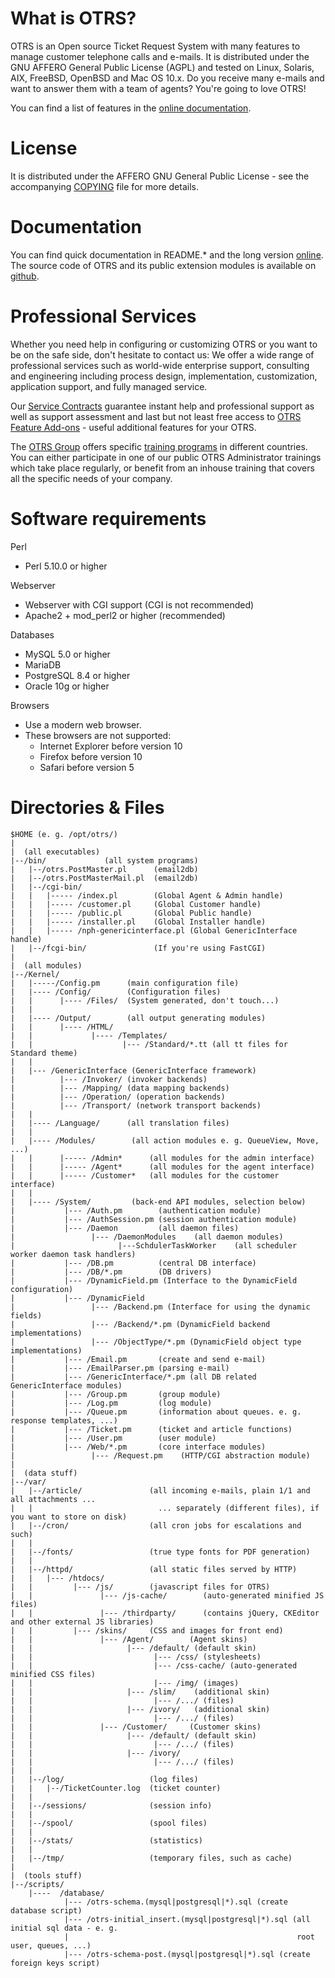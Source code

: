 What is OTRS?
=============
OTRS is an Open source Ticket Request System with many features to manage
customer telephone calls and e-mails. It is distributed under the GNU
AFFERO General Public License (AGPL) and tested on Linux, Solaris, AIX,
FreeBSD, OpenBSD and Mac OS 10.x. Do you receive many e-mails and
want to answer them with a team of agents? You're going to love OTRS!

You can find a list of features in the
[online documentation](http://otrs.github.io/doc/manual/admin/6.0/en/html/otrs.html#features-of-otrs).


License
=======
It is distributed under the AFFERO GNU General Public License - see the
accompanying [COPYING](COPYING) file for more details.


Documentation
=============
You can find quick documentation in README.* and the long version
[online](http://otrs.github.io/doc/). The source code of OTRS and its public extension
modules is available on [github](http://otrs.github.io).


Professional Services
=====================

Whether you need help in configuring or customizing OTRS or you want to be on the safe side,
don't hesitate to contact us: We offer a wide range of professional services such as
world-wide enterprise support, consulting and engineering including process design,
implementation, customization, application support, and fully managed service.

Our [Service Contracts](http://www.otrs.com/en/solutions/service-contracts/) guarantee instant help
and professional support as well as support assessment and last but not least free access to
[OTRS Feature Add-ons](http://www.otrs.com/en/solutions/subscriptions/otrsfeatureadd-ons/) -
useful additional features for your OTRS.

The [OTRS Group](http://www.otrs.com/) offers specific
[training programs](http://www.otrs.com/en/solutions/training/) in different countries.
You can either participate in one of our public OTRS Administrator trainings which take place regularly,
or benefit from an inhouse training that covers all the specific needs of your company.


Software requirements
=====================
Perl
- Perl 5.10.0 or higher

Webserver
- Webserver with CGI support (CGI is not recommended)
- Apache2 + mod_perl2 or higher (recommended)

Databases
- MySQL 5.0 or higher
- MariaDB
- PostgreSQL 8.4 or higher
- Oracle 10g or higher

Browsers
- Use a modern web browser.
- These browsers are not supported:
  - Internet Explorer before version 10
  - Firefox before version 10
  - Safari before version 5


Directories & Files
===================
    $HOME (e. g. /opt/otrs/)
    |
    |  (all executables)
    |--/bin/             (all system programs)
    |   |--/otrs.PostMaster.pl      (email2db)
    |   |--/otrs.PostMasterMail.pl  (email2db)
    |   |--/cgi-bin/
    |   |   |----- /index.pl        (Global Agent & Admin handle)
    |   |   |----- /customer.pl     (Global Customer handle)
    |   |   |----- /public.pl       (Global Public handle)
    |   |   |----- /installer.pl    (Global Installer handle)
    |   |   |----- /nph-genericinterface.pl (Global GenericInterface handle)
    |   |--/fcgi-bin/               (If you're using FastCGI)
    |
    |  (all modules)
    |--/Kernel/
    |   |-----/Config.pm      (main configuration file)
    |   |---- /Config/        (Configuration files)
    |   |      |---- /Files/  (System generated, don't touch...)
    |   |
    |   |---- /Output/        (all output generating modules)
    |   |      |---- /HTML/
    |   |             |---- /Templates/
    |   |                    |--- /Standard/*.tt (all tt files for Standard theme)
    |   |
    |   |--- /GenericInterface (GenericInterface framework)
    |          |--- /Invoker/ (invoker backends)
    |          |--- /Mapping/ (data mapping backends)
    |          |--- /Operation/ (operation backends)
    |          |--- /Transport/ (network transport backends)
    |   |
    |   |---- /Language/      (all translation files)
    |   |
    |   |---- /Modules/        (all action modules e. g. QueueView, Move, ...)
    |   |      |----- /Admin*      (all modules for the admin interface)
    |   |      |----- /Agent*      (all modules for the agent interface)
    |   |      |----- /Customer*   (all modules for the customer interface)
    |   |
    |   |---- /System/         (back-end API modules, selection below)
    |           |--- /Auth.pm        (authentication module)
    |           |--- /AuthSession.pm (session authentication module)
    |           |--- /Daemon         (all daemon files)
    |                 |--- /DaemonModules    (all daemon modules)
    |                       |---SchdulerTaskWorker    (all scheduler worker daemon task handlers)
    |           |--- /DB.pm          (central DB interface)
    |           |--- /DB/*.pm        (DB drivers)
    |           |--- /DynamicField.pm (Interface to the DynamicField configuration)
    |           |--- /DynamicField
    |                 |--- /Backend.pm (Interface for using the dynamic fields)
    |                 |--- /Backend/*.pm (DynamicField backend implementations)
    |                 |--- /ObjectType/*.pm (DynamicField object type implementations)
    |           |--- /Email.pm       (create and send e-mail)
    |           |--- /EmailParser.pm (parsing e-mail)
    |           |--- /GenericInterface/*.pm (all DB related GenericInterface modules)
    |           |--- /Group.pm       (group module)
    |           |--- /Log.pm         (log module)
    |           |--- /Queue.pm       (information about queues. e. g. response templates, ...)
    |           |--- /Ticket.pm      (ticket and article functions)
    |           |--- /User.pm        (user module)
    |           |--- /Web/*.pm       (core interface modules)
    |                 |--- /Request.pm    (HTTP/CGI abstraction module)
    |
    |  (data stuff)
    |--/var/
    |   |--/article/               (all incoming e-mails, plain 1/1 and all attachments ...
    |   |                            ... separately (different files), if you want to store on disk)
    |   |--/cron/                  (all cron jobs for escalations and such)
    |   |
    |   |--/fonts/                 (true type fonts for PDF generation)
    |   |
    |   |--/httpd/                 (all static files served by HTTP)
    |   |   |--- /htdocs/
    |   |         |--- /js/        (javascript files for OTRS)
    |   |               |--- /js-cache/        (auto-generated minified JS files)
    |   |               |--- /thirdparty/      (contains jQuery, CKEditor and other external JS libraries)
    |   |         |--- /skins/     (CSS and images for front end)
    |   |               |--- /Agent/        (Agent skins)
    |   |                     |--- /default/ (default skin)
    |   |                           |--- /css/ (stylesheets)
    |   |                           |--- /css-cache/ (auto-generated minified CSS files)
    |   |                           |--- /img/ (images)
    |   |                     |--- /slim/    (additional skin)
    |   |                           |--- /.../ (files)
    |   |                     |--- /ivory/   (additional skin)
    |   |                           |--- /.../ (files)
    |   |               |--- /Customer/     (Customer skins)
    |   |                     |--- /default/ (default skin)
    |   |                           |--- /.../ (files)
    |   |                     |--- /ivory/
    |   |                           |--- /.../ (files)
    |   |
    |   |--/log/                   (log files)
    |   |   |--/TicketCounter.log  (ticket counter)
    |   |
    |   |--/sessions/              (session info)
    |   |
    |   |--/spool/                 (spool files)
    |   |
    |   |--/stats/                 (statistics)
    |   |
    |   |--/tmp/                   (temporary files, such as cache)
    |
    |  (tools stuff)
    |--/scripts/
        |----  /database/
                |--- /otrs-schema.(mysql|postgresql|*).sql (create database script)
                |--- /otrs-initial_insert.(mysql|postgresql|*).sql (all initial sql data - e. g.
                |                                                   root user, queues, ...)
                |--- /otrs-schema-post.(mysql|postgresql|*).sql (create foreign keys script)
